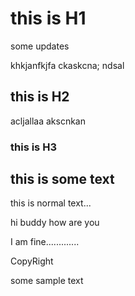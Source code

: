 # this is H1

 some updates


khkjanfkjfa
ckaskcna;
ndsal

## this is H2
acljallaa akscnkan
### this is H3


## this is some text

this is normal text...


hi buddy how are you


I am fine.............



CopyRight

some sample text